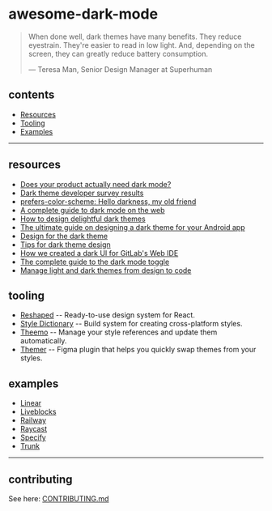 # awesome-dark-mode

> When done well, dark themes have many benefits. 
> They reduce eyestrain. They're easier to read in low light. And, depending on the screen, they can greatly reduce battery consumption.
>
> — Teresa Man, Senior Design Manager at Superhuman

## contents
* [Resources](#resources)
* [Tooling](#tooling)
* [Examples](#examples)

---

## resources
* [Does your product actually need dark mode?](https://www.commandbar.com/blog/dark-mode-considerations)
* [Dark theme developer survey results](https://medium.com/dev-channel/let-there-be-darkness-maybe-9facd9c3023d)
* [prefers-color-scheme: Hello darkness, my old friend](https://web.dev/prefers-color-scheme/)
* [A complete guide to dark mode on the web](https://css-tricks.com/a-complete-guide-to-dark-mode-on-the-web/)
* [How to design delightful dark themes](https://blog.superhuman.com/how-to-design-delightful-dark-themes-7b3da644ff1f)
* [The ultimate guide on designing a dark theme for your Android app](https://blog.prototypr.io/how-to-design-a-dark-theme-for-your-android-app-3daeb264637)
* [Design for the dark theme](https://medium.com/snapp-mobile/design-for-the-dark-theme-9a2185bbb1d5)
* [Tips for dark theme design](https://uxplanet.org/8-tips-for-dark-theme-design-8dfc2f8f7ab6)
* [How we created a dark UI for GitLab's Web IDE](https://about.gitlab.com/blog/2020/05/20/creating-a-dark-ui-for-gitlabs-web-ide/)
* [The complete guide to the dark mode toggle](https://ryanfeigenbaum.com/dark-mode/)
* [Manage light and dark themes from design to code](https://specifyapp.com/guides/design-data-platforms-101/08-use-cases#managing-multiple-color-themes)

## tooling
* [Reshaped](https://reshaped.so/) -- Ready-to-use design system for React.
* [Style Dictionary](https://github.com/amzn/style-dictionary) -- Build system for creating cross-platform styles.
* [Theemo](https://github.com/theemo-tokens/theemo) -- Manage your style references and update them automatically.
* [Themer](https://www.figma.com/community/plugin/731176732337510831/Themer) -- Figma plugin that helps you quickly swap themes from your styles.

## examples
* [Linear](https://linear.app/)
* [Liveblocks](https://liveblocks.io/)
* [Railway](https://railway.app/)
* [Raycast](https://raycast.com/)
* [Specify](https://specifyapp.com/)
* [Trunk](https://trunk.io/)

---

## contributing
See here: [CONTRIBUTING.md](https://github.com/fmerian/awesome-dark-mode/blob/main/CONTRIBUTING.md)
